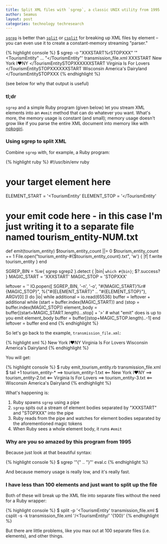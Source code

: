 ```yaml
---
title: Split XML files with `sgrep`, a classic UNIX utility from 1995
author: Seamus
layout: post
categories: technology techresearch
---
```


[`sgrep`](http://www.cs.helsinki.fi/u/jjaakkol/sgrepman.html) is better than [`split`](http://en.wikipedia.org/wiki/Split_%28Unix%29) or [`csplit`](http://en.wikipedia.org/wiki/Csplit) for breaking up XML files by element &ndash; you can even use it to create a constant-memory streaming "parser."

{% highlight console %}
$ sgrep -o "XXXSTART%rSTOPXXX" '"<TourismEntity" ... "</TourismEntity"' transmission_file.xml
XXXSTART<TourismEntity>
    <State>New York</State>
    <Saying>I♥NY</Saying>
  </TourismEntitySTOPXXXXXXSTART<TourismEntity>
    <State>Virginia</State>
    <Saying>Is For Lovers</Saying>
  </TourismEntitySTOPXXXXXXSTART<TourismEntity>
    <State>Wisconsin</State>
    <Saying>America's Dairyland</Saying>
  </TourismEntitySTOPXXX
{% endhighlight %}

(see below for why that output is useful)

<!-- more start -->

### tl;dr

`sgrep` and a simple Ruby program (given below) let you stream XML elements into an `#emit` method that can do whatever you want. What's more, the memory usage is constant (and small); memory usage doesn't grow like if you parse the entire XML document into memory like with [nokogiri](http://nokogiri.org/).

### Using sgrep to split XML

Combine `sgrep` with, for example, a Ruby program:

{% highlight ruby %}
#!/usr/bin/env ruby

# your target element here
ELEMENT_START = '<TourismEntity'
ELEMENT_STOP = '</TourismEntity'

# your emit code here - in this case I'm just writing it to a separate file named tourism_entity-NUM.txt
def emit(tourism_entity)
  $tourism_entity_count ||= 0
  $tourism_entity_count += 1
  File.open("tourism_entity-#{$tourism_entity_count}.txt", 'w') { |f| f.write tourism_entity }
end

SGREP_BIN = %w{ sgrep sgrep2 }.detect { |bin| `which #{bin}`; $?.success? }
MAGIC_START = 'XXXSTART'
MAGIC_STOP = 'STOPXXX'

leftover = ''
IO.popen([ SGREP_BIN, '-n', '-o', "#{MAGIC_START}%r#{MAGIC_STOP}", %{"#{ELEMENT_START}" .. "#{ELEMENT_STOP}"}, ARGV[0] ]) do |io|
  while additional = io.read(65536)
    buffer = leftover + additional
    while (start = buffer.index(MAGIC_START)) and (stop = buffer.index(MAGIC_STOP))
      element_body = buffer[(start+MAGIC_START.length)...stop] + '>'
      # what "emit" does is up to you
      emit element_body
      buffer = buffer[(stop+MAGIC_STOP.length)..-1]
    end
    leftover = buffer
  end
end
{% endhighlight %}

So let's go back to the example, `transmission_file.xml`:

{% highlight xml %}
<TransmissionFile>
  <TourismEntity>
    <State>New York</State>
    <Saying>I♥NY</Saying>
  </TourismEntity>
  <TourismEntity>
    <State>Virginia</State>
    <Saying>Is For Lovers</Saying>
  </TourismEntity>
  <TourismEntity>
    <State>Wisconsin</State>
    <Saying>America's Dairyland</Saying>
  </TourismEntity>
</TransmissionFile>
{% endhighlight %}

You will get:

{% highlight console %}
$ ruby emit_tourism_entity.rb transmission_file.xml 
$ tail +1 tourism_entity-*
==> tourism_entity-1.txt <==
  <TourismEntity>
    <State>New York</State>
    <Saying>I♥NY</Saying>
  </TourismEntity>
==> tourism_entity-2.txt <==
  <TourismEntity>
    <State>Virginia</State>
    <Saying>Is For Lovers</Saying>
  </TourismEntity>
==> tourism_entity-3.txt <==
  <TourismEntity>
    <State>Wisconsin</State>
    <Saying>America's Dairyland</Saying>
  </TourismEntity>
{% endhighlight %}

What's happening is:

1. Ruby spawns `sgrep` using a pipe
2. `sgrep` spits out a stream of element bodies separated by "XXXSTART" and "STOPXXX" into the pipe
3. Ruby reads from the pipe and watches for element bodies separated by the aforementioned magic tokens
4. When Ruby sees a whole element body, it runs `#emit`

### Why are you so amazed by this program from 1995

Because just look at that beautiful syntax:

{% highlight console %}
$ sgrep '"{" .. "}"' eval.c
{% endhighlight %}

And because memory usage is really low, and it's really fast.

### I have less than 100 elements and just want to split up the file

Both of these will break up the XML file into separate files without the need for a Ruby wrapper:

{% highlight console %}
$ split -p '<TourismEntity' transmission_file.xml
$ csplit -s -k transmission_file.xml '/<TourismEntity/' '{100}'
{% endhighlight %}

But there are little problems, like you max out at 100 separate files (i.e. elements), and other things.

<!-- more end -->
